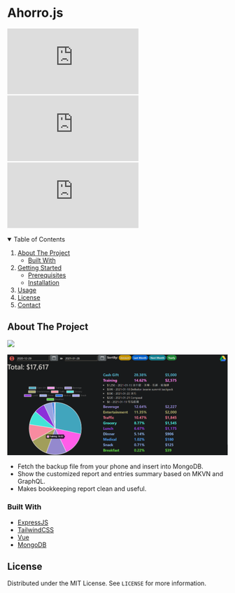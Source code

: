 # Ahorro.js
![CircleCI](https://img.shields.io/circleci/build/github/noobj/Ahorro.js)
![Coveralls github](https://img.shields.io/coveralls/github/noobj/Ahorro.js?color=yellow)
![GitHub](https://img.shields.io/github/license/noobj/Ahorro.js?color=blue)
<!-- TABLE OF CONTENTS -->
<details open="open">
  <summary>Table of Contents</summary>
  <ol>
    <li>
      <a href="#about-the-project">About The Project</a>
      <ul>
        <li><a href="#built-with">Built With</a></li>
      </ul>
    </li>
    <li>
      <a href="#getting-started">Getting Started</a>
      <ul>
        <li><a href="#prerequisites">Prerequisites</a></li>
        <li><a href="#installation">Installation</a></li>
      </ul>
    </li>
    <li><a href="#usage">Usage</a></li>
    <li><a href="#license">License</a></li>
    <li><a href="#contact">Contact</a></li>
  </ol>
</details>

<!-- ABOUT THE PROJECT -->
## About The Project

<img src="https://www.marketersgo.com/wp-content/uploads/2017/12/DGcovery_%E5%85%8D%E8%B2%BB%E8%A8%98%E5%B8%B3APP%E6%8E%A8%E8%96%A6_Ahorro1.png">

![Display](./others/display.png)

* Fetch the backup file from your phone and insert into MongoDB.
* Show the customized report and entries summary based on MKVN and GraphQL.
* Makes bookkeeping report clean and useful.

### Built With

* [ExpressJS](https://expressjs.com/)
* [TailwindCSS](https://tailwindcss.com/)
* [Vue](https://vuejs.org/)
* [MongoDB](https://www.mongodb.com/)


<!-- LICENSE -->
## License

Distributed under the MIT License. See `LICENSE` for more information.
